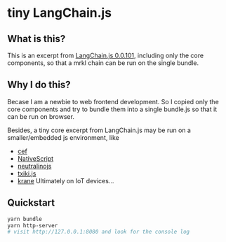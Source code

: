 # tiny LangChain.js

## What is this?
This is an excerpt from [LangChain.js 0.0.101](https://github.com/hwchase17/langchainjs/tree/0.0.101), including only the core components, so that a mrkl chain can be run on the single bundle.

## Why I do this?
Becase I am a newbie to web frontend development. So I copied only the core components and try to bundle them into a single bundle.js so that it can be run on browser.

Besides, a tiny core excerpt from LangChain.js may be run on a smaller/embedded js environment, like
* [cef](https://github.com/chromiumembedded/cef)
* [NativeScript](https://github.com/NativeScript/NativeScript)
* [neutralinojs](https://github.com/neutralinojs/neutralinojs)
* [txiki.js](https://github.com/saghul/txiki.js)
* [krane](https://github.com/openkraken/kraken)
Ultimately on IoT devices...

## Quickstart
```bash
yarn bundle
yarn http-server
# visit http://127.0.0.1:8080 and look for the console log
```